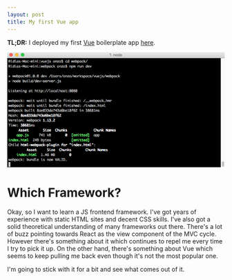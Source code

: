```yaml
---
layout: post
title: My first Vue app
---
```


**TL;DR:** I deployed my first [Vue](http://vuejs.org/guide/installation.html) boilerplate app [here](http://fewblocks.ca/vue/).

![Vue screenshot][1]

# Which Framework?

Okay, so I want to learn a JS frontend framework. I've got years of experience with static HTML sites and decent CSS skills. I've also got a solid theoretical understanding of many frameworks out there. There's a lot of buzz pointing towards React as the view component of the MVC cycle. However there's something about it which continues to repel me every time I try to pick it up. On the other hand, there's something about Vue which seems to keep pulling me back even though it's not the most popular one.

I'm going to stick with it for a bit and see what comes out of it.




[1]: ../assets/img/terminal-vue.png "Screenshot"